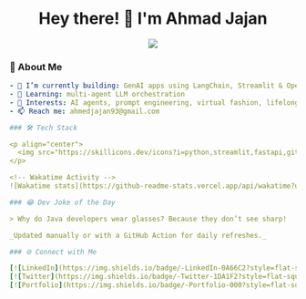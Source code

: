 <h1 align="center">Hey there! 👋 I'm Ahmad Jajan</h1>
<p align="center">
  <img src="https://readme-typing-svg.herokuapp.com?font=Fira+Code&pause=1000&color=8A2BE2&center=true&vCenter=true&width=435&lines=AI+Engineer+%7C+LLM+Apps+Dev;LangChain+%7C+Streamlit+%7C+OpenAI;Let%E2%80%99s+Build+Magic+Together+%F0%9F%A7%99%E2%80%8D%E2%99%82%EF%B8%8F" />
</p>

### 🧠 About Me

```yaml
- 🔭 I’m currently building: GenAI apps using LangChain, Streamlit & OpenAI
- 🌱 Learning: multi-agent LLM orchestration
- 🧠 Interests: AI agents, prompt engineering, virtual fashion, lifelong learning companions
- 📫 Reach me: ahmedjajan93@gmail.com

### 🛠 Tech Stack

<p align="center">
  <img src="https://skillicons.dev/icons?i=python,streamlit,fastapi,git,github,vscode,linux,docker" />
</p>

<!-- Wakatime Activity -->
![Wakatime stats](https://github-readme-stats.vercel.app/api/wakatime?username=your_wakatime_username&theme=tokyonight&layout=compact)

### 😂 Dev Joke of the Day

> Why do Java developers wear glasses? Because they don’t see sharp!

_Updated manually or with a GitHub Action for daily refreshes._

### 🌐 Connect with Me

[![LinkedIn](https://img.shields.io/badge/-LinkedIn-0A66C2?style=flat-square&logo=linkedin&logoColor=white)](https://linkedin.com/in/YOUR_USERNAME)
[![Twitter](https://img.shields.io/badge/-Twitter-1DA1F2?style=flat-square&logo=twitter&logoColor=white)](https://twitter.com/YOUR_USERNAME)
[![Portfolio](https://img.shields.io/badge/-Portfolio-000?style=flat-square&logo=vercel&logoColor=white)](https://yourwebsite.com)


